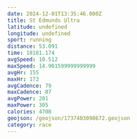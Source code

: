 ```yaml
---
date: 2024-12-01T13:35:46.000Z
title: St Edmunds Ultra
latitude: undefined
longitude: undefined
sport: running
distance: 53.091
time: 18181.174
avgSpeed: 10.512
maxSpeed: 14.961599999999999
avgHr: 155
maxHr: 173
avgCadence: 79
maxCadence: 87
avgPower: 201
maxPower: 305
calories: 4708
geojson: /geojson/1737403098672.geojson
category: race
---
```

